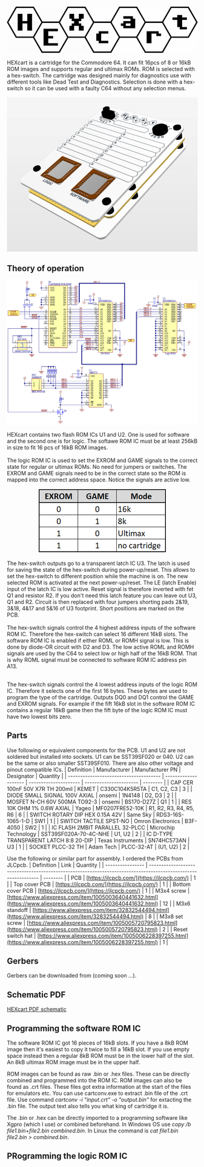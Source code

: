 <p align="center">
    <img src="images/logo.png">
</p>

HEXcart is a cartridge for the Commodore 64. It can fit 16pcs of 8 or 16kB ROM images and supports regular and ultimax ROMs. ROM is selected with a hex-switch. The cartridge was designed mainly for diagnostics use with different tools like Dead Test and Diagnostics. Selection is done with a hex-switch so it can be used with a faulty C64 without any selection menus.
<p align="center">
    <img src="images/Cart_PCB-case.PNG">
</p>

## Theory of operation
<p align="center">
    <img src="images/schematic.png">
</p>
HEXcart contains two flash ROM ICs U1 and U2. One is used for software and the second one is for logic. The softawe ROM IC must be at least 256kB in size to fit 16 pcs of 16kB ROM images.<br/><br/>
The logic ROM IC is used to set the EXROM and GAME signals to the correct state for regular or ultimax ROMs. No need for jumpers or switches.
The EXROM and GAME signals need to be in the correct state so the ROM is mapped into the correct address space. Notice the signals are active low.
<p align="center">
    <img src="images/EXROM_GAME_table.png">
</p>
The hex-switch outputs go to a transparent latch IC U3. The latch is used for saving the state of the hex-switch during power-up/reset. This allows to set the hex-switch to different position while the machine is on. The new selected ROM is activated at the next power-up/reset. The LE (latch Enable) input of the latch IC is low active. Reset signal is therefore inverted with fet Q1 and resistor R2. If you don't need this latch feature you can leave out U3, Q1 and R2. Circuit is then replaced with four jumpers shorting pads 2&19, 3&18, 4&17 and 5&16 of U3 footprint. Short positions are marked on the PCB.<br/><br/

The hex-switch signals control the 4 highest address inputs of the software ROM IC. Therefore the hex-switch can select 16 different 16kB slots. The software ROM IC is enabled if either ROML or ROMH signal is low. This is done by diode-OR circuit with D2 and D3. The low active ROML and ROMH signals are used by the C64 to select low or high half of the 16kB ROM. That is why ROML signal must be connected to software ROM IC address pin A13.<br/><br/>

The hex-switch signals control the 4 lowest address inputs of the logic ROM IC. Therefore it selects one of the first 16 bytes. These bytes are used to program the type of the cartridge. Outputs DQ0 and DQ1 control the GAME and EXROM signals. For example if the fift 16kB slot in the software ROM IC contains a regular 16kB game then the fift byte of the logic ROM IC must have two lowest bits zero.<br/>

## Parts

Use following or equivalent components for the PCB.  U1 and U2 are not soldered but installed into sockets. U1 can be SST39SF020 or 040. U2 can be the same or also smaller SST39SF010. There are also other voltage and pinout compatible ICs. 
| Definition                             | Manufacturer         | Manufacturer PN       | Designator             | Quantity |
| -------------------------------------- | -------------------- | --------------------- | ---------------------- | -------- |
| CAP CER 100nF 50V X7R TH 200mil        | KEMET                | C330C104K5R5TA        | C1, C2, C3             | 3        |
| DIODE SMALL SIGNAL 100V AXIAL          | onsemi               | 1N4148                | D2, D3                 | 2        |
| MOSFET N-CH 60V 500MA TO92-3           | onsemi               | BS170-D27Z            | Q1                     | 1        |
| RES 10K OHM 1% 0.6W AXIAL              | Yageo                | MF0207FRE52-10K       | R1, R2, R3, R4, R5, R6 | 6        |
| SWITCH ROTARY DIP HEX 0.15A 42V        | Same Sky             | RDS3-16S-1065-1-D     | SW1                    | 1        |
| SWITCH TACTILE SPST-NO                 | Omron Electronics    | B3F-4050              | SW2                    | 1        |
| IC FLASH 2MBIT PARALLEL 32-PLCC        | Microchip Technology | SST39SF020A-70-4C-NHE | U1, U2                 | 2        |
| IC D-TYPE TRANSPARENT LATCH 8:8 20-DIP | Texas Instruments    | SN74HC573AN           | U3                     | 1        |
| SOCKET PLCC-32 TH                      | Adam Tech            | PLCC-32-AT            | (U1, U2)               | 2        |

Use the following or similar part for assembly. I ordered the PCBs from JLCpcb.
| Definition       | Link                                                                                                           | Quantity |
| ---------------- | -------------------------------------------------------------------------------------------------------------- | -------- |
| PCB              | [https://jlcpcb.com/](https://jlcpcb.com/)                                                                     | 1        |
| Top cover PCB    | [https://jlcpcb.com/](https://jlcpcb.com/)                                                                     | 1        |
| Bottom cover PCB | [https://jlcpcb.com/](https://jlcpcb.com/)                                                                     | 1        |
| M3x4 screw       | [https://www.aliexpress.com/item/1005003640441632.html](https://www.aliexpress.com/item/1005003640441632.html) | 12       |
| M3x6 standoff    | [https://www.aliexpress.com/item/32832544494.html](https://www.aliexpress.com/item/32832544494.html)           | 8        |
| M3x8 set screw   | [https://www.aliexpress.com/item/1005005720795823.html](https://www.aliexpress.com/item/1005005720795823.html) | 2        |
| Reset switch hat | [https://www.aliexpress.com/item/1005006228397255.html](https://www.aliexpress.com/item/1005006228397255.html) | 1        |

## Gerbers
Gerbers can be downloaded from (coming soon ...).

## Schematic PDF

[HEXcart PDF schematic](docs/HEXcart_R2_schematic.pdf)

## Programming the software ROM IC

The software ROM IC got 16 pieces of 16kB slots. If you have a 8kB ROM image then it's easiest to copy it twice to fill a 16kB slot. If you use empty space instead then a regular 8kB ROM must be in the lower half of the slot. An 8kB ultimax ROM image must be in the upper half.<br/>

ROM images can be found as raw .bin or .hex files. These can be directly combined and programmed into the ROM IC. ROM images can also be found as .crt files. These files got extra information at the start of the files for emulators etc. You can use cartconv.exe to extract .bin file of the .crt file. Use command _cartconv -i "input.crt" -o "output.bin"_ for extacting the .bin file. The output text also tells you what king of cartridge it is.<br/>

The .bin or .hex can be directly imported to a programming software like Xgpro (which I use) or combined beforehand. In Windows OS use _copy /b file1.bin+file2.bin combined.bin_. In Linux the command is _cat file1.bin file2.bin > combined.bin_.


## PRogramming the logic ROM IC

